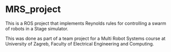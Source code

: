 # MRS_project
This is a ROS project that implements Reynolds rules for controlling a swarm of robots in a Stage simulator. 

This was done as part of a team project for a Multi Robot Systems course at University of Zagreb, Faculty of Electrical Engineering and Computing.

